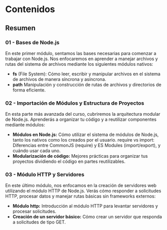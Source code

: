 # Contenidos

## Resumen

### 01 - Bases de Node.js

En este primer módulo, sentamos las bases necesarias para comenzar a trabajar con Node.js. Nos enfocaremos en aprender a manejar archivos y rutas del sistema de archivos mediante los siguientes módulos nativos:

- **fs** (File System): Cómo leer, escribir y manipular archivos en el sistema de archivos de manera síncrona y asíncrona.
- **path** Manipulación y construcción de rutas de archivos y directorios de forma eficiente.

### 02 - Importación de Módulos y Estructura de Proyectos

En esta parte más avanzada del curso, cubriremos la arquitectura modular de Node.js. Aprenderás a organizar tu código y a reutilizar componentes mediante módulos:

- **Módulos en Node.js:** Cómo utilizar el sistema de módulos de Node.js, tanto los nativos como los creados por el usuario.
require vs import: Diferencias entre CommonJS (require) y ES Modules (import/export), y cuándo usar cada uno.
- **Modularización de código:** Mejores prácticas para organizar tus proyectos dividiendo el código en partes reutilizables.

### 03 - Módulo HTTP y Servidores

En este último módulo, nos enfocamos en la creación de servidores web utilizando el módulo HTTP de Node.js. Verás cómo responder a solicitudes HTTP, procesar datos y manejar rutas básicas sin frameworks externos:

- **Módulo http:** Introducción al módulo HTTP para levantar servidores y procesar solicitudes.
- **Creación de un servidor básico:** Cómo crear un servidor que responda a solicitudes de tipo GET.

